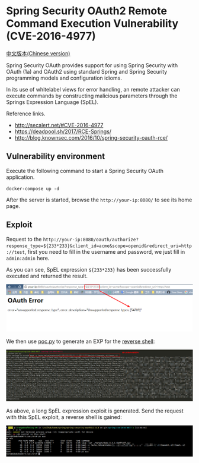 # Spring Security OAuth2 Remote Command Execution Vulnerability (CVE-2016-4977)

[中文版本(Chinese version)](README.zh-cn.md)

Spring Security OAuth provides support for using Spring Security with OAuth (1a) and OAuth2 using standard Spring and Spring Security programming models and configuration idioms.

In its use of whitelabel views for error handling, an remote attacker can execute commands by constructing malicious parameters through the Springs Expression Language (SpEL).

Reference links.

- http://secalert.net/#CVE-2016-4977
- https://deadpool.sh/2017/RCE-Springs/
- http://blog.knownsec.com/2016/10/spring-security-oauth-rce/

## Vulnerability environment

Execute the following command to start a Spring Security OAuth application.

```
docker-compose up -d
```

After the server is started, browse the ``http://your-ip:8080/`` to see its home page.

## Exploit

Request to the `http://your-ip:8080/oauth/authorize?response_type=${233*233}&client_id=acme&scope=openid&redirect_uri=http://test`, first you need to fill in the username and password, we just fill in `admin:admin` here.

As you can see, SpEL expression `${233*233}` has been successfully executed and returned the result.

![](1.png)

We then use [poc.py](poc.py) to generate an EXP for the [reverse shell](http://www.jackson-t.ca/runtime-exec-payloads.html):

![](2.png)

As above, a long SpEL expression exploit is generated. Send the request with this SpEL exploit, a reverse shell is gained:

![](3.png)
